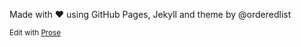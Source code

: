 Made with ♥ using GitHub Pages, Jekyll and theme by @orderedlist

<small>Edit with [Prose](http://prose.io/)</small>
